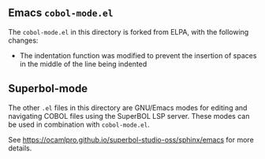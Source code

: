 ## Emacs `cobol-mode.el`

The `cobol-mode.el` in this directory is forked from ELPA, with the
following changes:

* The indentation function was modified to prevent the insertion of
  spaces in the middle of the line being indented

## Superbol-mode

The other `.el` files in this directory are GNU/Emacs modes for
editing and navigating COBOL files using the SuperBOL LSP
server. These modes can be used in combination with `cobol-mode.el`.

See https://ocamlpro.github.io/superbol-studio-oss/sphinx/emacs for
more details.

